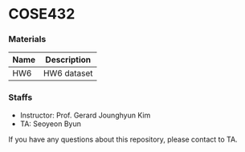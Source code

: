 # COSE432

### Materials
|Name|Description |
|---|--- |
|HW6|HW6 dataset|

### Staffs
- Instructor: Prof. Gerard Jounghyun Kim
- TA: Seoyeon Byun

If you have any questions about this repository, please contact to TA.
